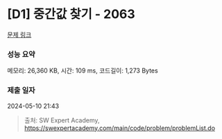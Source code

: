 # [D1] 중간값 찾기 - 2063 

[문제 링크](https://swexpertacademy.com/main/code/problem/problemDetail.do?contestProbId=AV5QPsXKA2UDFAUq) 

### 성능 요약

메모리: 26,360 KB, 시간: 109 ms, 코드길이: 1,273 Bytes

### 제출 일자

2024-05-10 21:43



> 출처: SW Expert Academy, https://swexpertacademy.com/main/code/problem/problemList.do